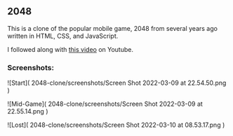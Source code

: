 ## 2048

This is a clone of the popular mobile game, 2048 from several years ago written in HTML, CSS, and JavaScript.

I followed along with [this video](https://www.youtube.com/watch?v=wOVEe9eawXc) on Youtube.

### Screenshots:

![Start]( 2048-clone/screenshots/Screen Shot 2022-03-09 at 22.54.50.png )

![Mid-Game]( 2048-clone/screenshots/Screen Shot 2022-03-09 at 22.55.14.png )

![Lost]( 2048-clone/screenshots/Screen Shot 2022-03-10 at 08.53.17.png )
